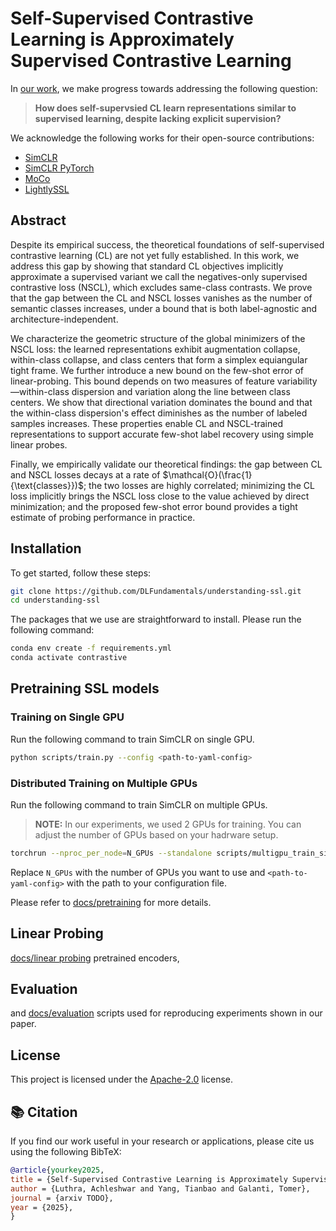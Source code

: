 # Self-Supervised Contrastive Learning is Approximately Supervised Contrastive Learning

In [our work](https://github.com/DLFundamentals/understanding-ssl), we make progress towards addressing the following question:

> **How does self-supervsied CL learn representations similar to supervised learning, despite lacking explicit supervision?**

We acknowledge the following works for their open-source contributions:

* [SimCLR](https://github.com/google-research/simclr)
* [SimCLR PyTorch](https://github.com/Spijkervet/SimCLR/tree/master)
* [MoCo](https://github.com/facebookresearch/moco)
* [LightlySSL](https://github.com/lightly-ai/lightly)

## Abstract

Despite its empirical success, the theoretical foundations of self-supervised contrastive learning (CL) are not yet fully established. In this work, we address this gap by showing that standard CL objectives implicitly approximate a supervised variant we call the negatives-only supervised contrastive loss (NSCL), which excludes same-class contrasts. We prove that the gap between the CL and NSCL losses vanishes as the number of semantic classes increases, under a bound that is both label-agnostic and architecture-independent.

We characterize the geometric structure of the global minimizers of the NSCL loss: the learned representations exhibit augmentation collapse, within-class collapse, and class centers that form a simplex equiangular tight frame. We further introduce a new bound on the few-shot error of linear-probing. This bound depends on two measures of feature variability—within-class dispersion and variation along the line between class centers. We show that directional variation dominates the bound and that the within-class dispersion's effect diminishes as the number of labeled samples increases. These properties enable CL and NSCL-trained representations to support accurate few-shot label recovery using simple linear probes.

Finally, we empirically validate our theoretical findings: the gap between CL and NSCL losses decays at a rate of $\mathcal{O}(\frac{1}{\text{classes}})$; the two losses are highly correlated; minimizing the CL loss implicitly brings the NSCL loss close to the value achieved by direct minimization; and the proposed few-shot error bound provides a tight estimate of probing performance in practice.

## Installation

To get started, follow these steps:

```bash
git clone https://github.com/DLFundamentals/understanding-ssl.git
cd understanding-ssl
```

The packages that we use are straightforward to install. Please run the following command:

```bash
conda env create -f requirements.yml
conda activate contrastive
```

## Pretraining SSL models

### Training on Single GPU

Run the following command to train SimCLR on single GPU.

```bash
python scripts/train.py --config <path-to-yaml-config>
```

### Distributed Training on Multiple GPUs

Run the following command to train SimCLR on multiple GPUs.
> **NOTE:** In our experiments, we used 2 GPUs for training. You can adjust the number of GPUs based on your hadrware setup.

```bash
torchrun --nproc_per_node=N_GPUs --standalone scripts/multigpu_train_simclr.py --config <path-to-yaml-config>
```

Replace `N_GPUs` with the number of GPUs you want to use and `<path-to-yaml-config>` with the path to your configuration file.

Please refer to [docs/pretraining](https://github.com/DLFundamentals/understanding-ssl/blob/main/docs/pretraining.md) for more details.

## Linear Probing

[docs/linear probing](https://github.com/DLFundamentals/understanding-ssl/blob/main/docs/linear_probing.md) pretrained encoders,

## Evaluation

 and [docs/evaluation](https://github.com/DLFundamentals/understanding-ssl/blob/main/docs/evaluation.md) scripts used for reproducing experiments shown in our paper.

## License

This project is licensed under the [Apache-2.0](https://github.com/DLFundamentals/understanding-ssl?tab=Apache-2.0-1-ov-file) license.

## 📚 Citation

If you find our work useful in your research or applications, please cite us using the following BibTeX:

```bibtex
@article{yourkey2025, 
title = {Self-Supervised Contrastive Learning is Approximately Supervised Contrastive Learning}, 
author = {Luthra, Achleshwar and Yang, Tianbao and Galanti, Tomer},
journal = {arxiv TODO}, 
year = {2025},
}
```
